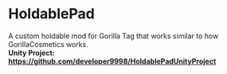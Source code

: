 # HoldablePad
A custom holdable mod for Gorilla Tag that works similar to how GorillaCosmetics works.    
**Unity Project: https://github.com/developer9998/HoldablePadUnityProject**
